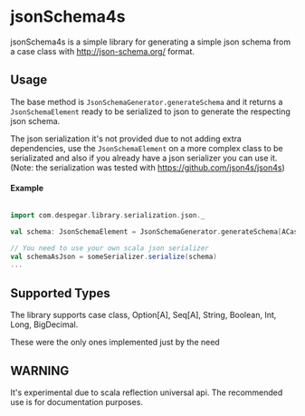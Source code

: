 # jsonSchema4s

jsonSchema4s is a simple library for generating a simple json schema from a case class with http://json-schema.org/ format.

## Usage

The base method is `JsonSchemaGenerator.generateSchema` and it returns a `JsonSchemaElement` ready to be serialized to json to generate the respecting json schema.

The json serialization it's not provided due to not adding extra dependencies, use the `JsonSchemaElement` on a more complex class to be serializated and also if you already have a json serializer you can use it. (Note: the serialization was tested with https://github.com/json4s/json4s)

#### Example

```scala

import com.despegar.library.serialization.json._

val schema: JsonSchemaElement = JsonSchemaGenerator.generateSchema[ACaseClass]

// You need to use your own scala json serializer
val schemaAsJson = someSerializer.serialize(schema)
...
```

## Supported Types

The library supports case class, Option[A], Seq[A], String, Boolean, Int, Long, BigDecimal.

These were the only ones implemented just by the need

## WARNING

It's experimental due to scala reflection universal api. The recommended use is for documentation purposes.
